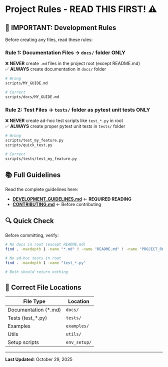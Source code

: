 # Project Rules - READ THIS FIRST! ⚠️

## 🚨 IMPORTANT: Development Rules

Before creating any files, read these rules:

### Rule 1: Documentation Files → `docs/` folder ONLY

❌ **NEVER** create `.md` files in the project root (except README.md)  
✅ **ALWAYS** create documentation in `docs/` folder

```bash
# Wrong
scripts/MY_GUIDE.md

# Correct  
scripts/docs/MY_GUIDE.md
```

### Rule 2: Test Files → `tests/` folder as pytest unit tests ONLY

❌ **NEVER** create ad-hoc test scripts like `test_*.py` in root  
✅ **ALWAYS** create proper pytest unit tests in `tests/` folder

```bash
# Wrong
scripts/test_my_feature.py
scripts/quick_test.py

# Correct
scripts/tests/test_my_feature.py
```

## 📚 Full Guidelines

Read the complete guidelines here:
- **[DEVELOPMENT_GUIDELINES.md](docs/DEVELOPMENT_GUIDELINES.md)** ← **REQUIRED READING**
- **[CONTRIBUTING.md](docs/CONTRIBUTING.md)** ← Before contributing

## 🔍 Quick Check

Before committing, verify:

```bash
# No docs in root (except README.md)
find . -maxdepth 1 -name "*.md" ! -name "README.md" ! -name "PROJECT_RULES.md"

# No ad-hoc tests in root  
find . -maxdepth 1 -name "test_*.py"

# Both should return nothing
```

## 📁 Correct File Locations

| File Type | Location |
|-----------|----------|
| Documentation (*.md) | `docs/` |
| Tests (test_*.py) | `tests/` |
| Examples | `examples/` |
| Utils | `utils/` |
| Setup scripts | `env_setup/` |

---

**Last Updated**: October 29, 2025
